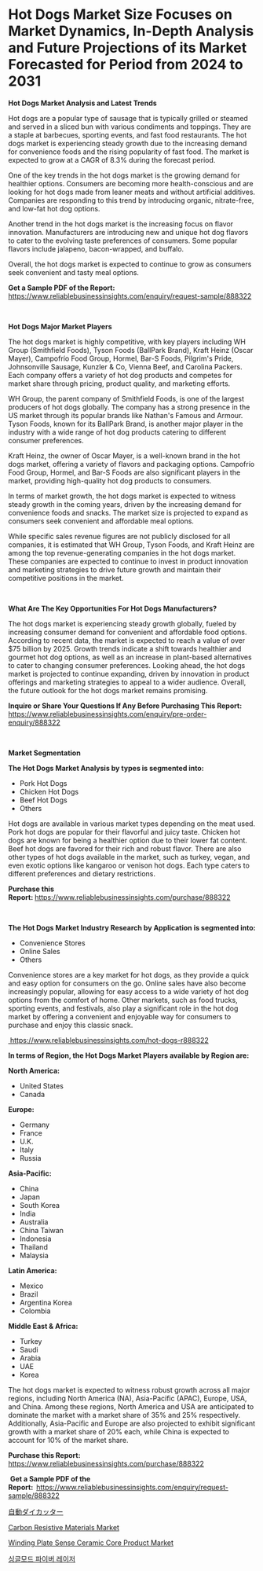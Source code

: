 <p><h1>Hot Dogs Market Size Focuses on Market Dynamics, In-Depth Analysis and Future Projections of its Market Forecasted for Period from 2024 to 2031</h1></p><p><strong>Hot Dogs Market Analysis and Latest Trends</strong></p>
<p><p>Hot dogs are a popular type of sausage that is typically grilled or steamed and served in a sliced bun with various condiments and toppings. They are a staple at barbecues, sporting events, and fast food restaurants. The hot dogs market is experiencing steady growth due to the increasing demand for convenience foods and the rising popularity of fast food. The market is expected to grow at a CAGR of 8.3% during the forecast period.</p><p>One of the key trends in the hot dogs market is the growing demand for healthier options. Consumers are becoming more health-conscious and are looking for hot dogs made from leaner meats and without artificial additives. Companies are responding to this trend by introducing organic, nitrate-free, and low-fat hot dog options.</p><p>Another trend in the hot dogs market is the increasing focus on flavor innovation. Manufacturers are introducing new and unique hot dog flavors to cater to the evolving taste preferences of consumers. Some popular flavors include jalapeno, bacon-wrapped, and buffalo.</p><p>Overall, the hot dogs market is expected to continue to grow as consumers seek convenient and tasty meal options.</p></p>
<p><strong>Get a Sample PDF of the Report:&nbsp;</strong> <a href="https://www.reliablebusinessinsights.com/enquiry/request-sample/888322">https://www.reliablebusinessinsights.com/enquiry/request-sample/888322</a></p>
<p>&nbsp;</p>
<p><strong>Hot Dogs Major Market Players</strong></p>
<p><p>The hot dogs market is highly competitive, with key players including WH Group (Smithfield Foods), Tyson Foods (BallPark Brand), Kraft Heinz (Oscar Mayer), Campofrío Food Group, Hormel, Bar-S Foods, Pilgrim's Pride, Johnsonville Sausage, Kunzler & Co, Vienna Beef, and Carolina Packers. Each company offers a variety of hot dog products and competes for market share through pricing, product quality, and marketing efforts.</p><p>WH Group, the parent company of Smithfield Foods, is one of the largest producers of hot dogs globally. The company has a strong presence in the US market through its popular brands like Nathan's Famous and Armour. Tyson Foods, known for its BallPark Brand, is another major player in the industry with a wide range of hot dog products catering to different consumer preferences.</p><p>Kraft Heinz, the owner of Oscar Mayer, is a well-known brand in the hot dogs market, offering a variety of flavors and packaging options. Campofrío Food Group, Hormel, and Bar-S Foods are also significant players in the market, providing high-quality hot dog products to consumers.</p><p>In terms of market growth, the hot dogs market is expected to witness steady growth in the coming years, driven by the increasing demand for convenience foods and snacks. The market size is projected to expand as consumers seek convenient and affordable meal options.</p><p>While specific sales revenue figures are not publicly disclosed for all companies, it is estimated that WH Group, Tyson Foods, and Kraft Heinz are among the top revenue-generating companies in the hot dogs market. These companies are expected to continue to invest in product innovation and marketing strategies to drive future growth and maintain their competitive positions in the market.</p></p>
<p>&nbsp;</p>
<p><strong>What Are The Key Opportunities For Hot Dogs Manufacturers?</strong></p>
<p><p>The hot dogs market is experiencing steady growth globally, fueled by increasing consumer demand for convenient and affordable food options. According to recent data, the market is expected to reach a value of over $75 billion by 2025. Growth trends indicate a shift towards healthier and gourmet hot dog options, as well as an increase in plant-based alternatives to cater to changing consumer preferences. Looking ahead, the hot dogs market is projected to continue expanding, driven by innovation in product offerings and marketing strategies to appeal to a wider audience. Overall, the future outlook for the hot dogs market remains promising.</p></p>
<p><strong>Inquire or Share Your Questions If Any Before Purchasing This Report:</strong> <a href="https://www.reliablebusinessinsights.com/enquiry/pre-order-enquiry/888322">https://www.reliablebusinessinsights.com/enquiry/pre-order-enquiry/888322</a></p>
<p>&nbsp;</p>
<p><strong>Market Segmentation</strong></p>
<p><strong>The Hot Dogs Market Analysis by types is segmented into:</strong></p>
<p><ul><li>Pork Hot Dogs</li><li>Chicken Hot Dogs</li><li>Beef Hot Dogs</li><li>Others</li></ul></p>
<p><p>Hot dogs are available in various market types depending on the meat used. Pork hot dogs are popular for their flavorful and juicy taste. Chicken hot dogs are known for being a healthier option due to their lower fat content. Beef hot dogs are favored for their rich and robust flavor. There are also other types of hot dogs available in the market, such as turkey, vegan, and even exotic options like kangaroo or venison hot dogs. Each type caters to different preferences and dietary restrictions.</p></p>
<p><strong>Purchase this Report:&nbsp;</strong><a href="https://www.reliablebusinessinsights.com/purchase/888322">https://www.reliablebusinessinsights.com/purchase/888322</a></p>
<p>&nbsp;</p>
<p><strong>The Hot Dogs Market Industry Research by Application is segmented into:</strong></p>
<p><ul><li>Convenience Stores</li><li>Online Sales</li><li>Others</li></ul></p>
<p><p>Convenience stores are a key market for hot dogs, as they provide a quick and easy option for consumers on the go. Online sales have also become increasingly popular, allowing for easy access to a wide variety of hot dog options from the comfort of home. Other markets, such as food trucks, sporting events, and festivals, also play a significant role in the hot dog market by offering a convenient and enjoyable way for consumers to purchase and enjoy this classic snack.</p></p>
<p><a href="https://www.reliablebusinessinsights.com/hot-dogs-r888322">&nbsp;https://www.reliablebusinessinsights.com/hot-dogs-r888322</a></p>
<p><strong>In terms of Region, the Hot Dogs Market Players available by Region are:</strong></p>
<p>
    <p> <strong> North America: </strong>
        <ul>
            <li>United States</li>
            <li>Canada</li>
        </ul>
        </p> 
    <p> <strong> Europe: </strong>
        <ul>
            <li>Germany</li>
            <li>France</li>
            <li>U.K.</li>
            <li>Italy</li>
            <li>Russia</li>
        </ul>
        </p> 
    <p> <strong> Asia-Pacific: </strong>
        <ul>
            <li>China</li>
            <li>Japan</li>
            <li>South Korea</li>
            <li>India</li>
            <li>Australia</li>
            <li>China Taiwan</li>
            <li>Indonesia</li>
            <li>Thailand</li>
            <li>Malaysia</li>
        </ul>
        </p> 
    <p> <strong> Latin America: </strong>
        <ul>
            <li>Mexico</li>
            <li>Brazil</li>
            <li>Argentina Korea</li>
            <li>Colombia</li>
        </ul>
        </p> 
    <p> <strong> Middle East & Africa: </strong>
        <ul>
            <li>Turkey</li>
            <li>Saudi</li>
            <li>Arabia</li>
            <li>UAE</li>
            <li>Korea</li>
        </ul>
    </p>
    </p>
<p><p>The hot dogs market is expected to witness robust growth across all major regions, including North America (NA), Asia-Pacific (APAC), Europe, USA, and China. Among these regions, North America and USA are anticipated to dominate the market with a market share of 35% and 25% respectively. Additionally, Asia-Pacific and Europe are also projected to exhibit significant growth with a market share of 20% each, while China is expected to account for 10% of the market share.</p></p>
<p><strong>Purchase this Report: </strong><a href="https://www.reliablebusinessinsights.com/purchase/888322">https://www.reliablebusinessinsights.com/purchase/888322</a></p>
<p>&nbsp;<strong>Get a Sample PDF of the Report:&nbsp;&nbsp;</strong><a href="https://www.reliablebusinessinsights.com/enquiry/request-sample/888322">https://www.reliablebusinessinsights.com/enquiry/request-sample/888322</a></p>
<p><strong></strong></p>
<p><p><a href="https://github.com/NikitaBruen/Market-Research-Report-List-1/blob/main/3605214150754.md">自動ダイカッター</a></p><p><a href="https://github.com/yoshih12/Market-Research-Report-List-3/blob/main/carbon-resistive-materials-market.md">Carbon Resistive Materials Market</a></p><p><a href="https://github.com/jerrycopelandthomaswsqd8q/Market-Research-Report-List-3/blob/main/winding-plate-sense-ceramic-core-product-market.md">Winding Plate Sense Ceramic Core Product Market</a></p><p><a href="https://github.com/Elenrrera7685/Market-Research-Report-List-2/blob/main/2113145160673.md">싱글모드 파이버 레이저</a></p></p>